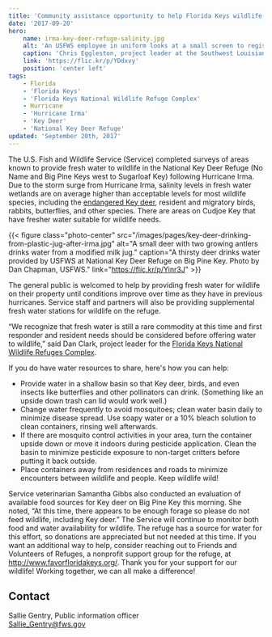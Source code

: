 ```yaml
---
title: 'Community assistance opportunity to help Florida Keys wildlife'
date: '2017-09-20'
hero:
    name: irma-key-deer-refuge-salinity.jpg
    alt: 'An USFWS employee in uniform looks at a small screen to register the salinity level of a small pond.'
    caption: 'Chris Eggleston, project leader at the Southwest Louisiana NWR Complex tests salinity levels on the National Key Deer Refuge. Photo by Dan Chapman, USFWS.'
    link: 'https://flic.kr/p/YDdxvy'
    position: 'center left'
tags:
    - Florida
    - 'Florida Keys'
    - 'Florida Keys National Wildlife Refuge Complex'
    - Hurricane
    - 'Hurricane Irma'
    - 'Key Deer'
    - 'National Key Deer Refuge'
updated: 'September 20th, 2017'
---
```


The U.S. Fish and Wildlife Service (Service) completed surveys of areas known to provide fresh water to wildlife in the National Key Deer Refuge (No Name and Big Pine Keys west to Sugarloaf Key) following Hurricane Irma. Due to the storm surge from Hurricane Irma, salinity levels in fresh water wetlands are on average higher than acceptable levels for most wildlife species, including the [endangered Key deer](https://www.fws.gov/refuge/National_Key_Deer_Refuge/wildlife_and_habitat/key_deer.html), resident and migratory birds, rabbits, butterflies, and other species. There are areas on Cudjoe Key that have fresher water suitable for wildlife needs.

{{< figure class="photo-center" src="/images/pages/key-deer-drinking-from-plastic-jug-after-irma.jpg" alt="A small deer with two growing antlers drinks water from a modified milk jug." caption="A thirsty deer drinks water provided by USFWS at National Key Deer Refuge on Big Pine Key. Photo by Dan Chapman, USFWS." link="https://flic.kr/p/Yinr3J" >}}

The general public is welcomed to help by providing fresh water for wildlife on their property until conditions improve over time as they have in previous hurricanes. Service staff and partners will also be providing supplemental fresh water stations for wildlife on the refuge.

“We recognize that fresh water is still a rare commodity at this time and first responder and resident needs should be considered before offering water to wildlife,” said Dan Clark, project leader for the [Florida Keys National Wildlife Refuges Complex](https://www.fws.gov/refuge/National_Key_Deer_Refuge/About_the_Complex.html).

If you do have water resources to share, here's how you can help:

  - Provide water in a shallow basin so that Key deer, birds, and even insects like butterflies and other pollinators can drink. (Something like an upside down trash can lid would work well.)
  - Change water frequently to avoid mosquitoes; clean water basin daily to minimize disease spread. Use soapy water or a 10% bleach solution to clean containers, rinsing well afterwards.
  - If there are mosquito control activities in your area, turn the container upside down or move it indoors during pesticide application. Clean the basin to minimize pesticide exposure to non-target critters before putting it back outside.
  - Place containers away from residences and roads to minimize encounters between wildlife and people. Keep wildlife wild!

Service veterinarian Samantha Gibbs also conducted an evaluation of available food sources for Key deer on Big Pine Key this morning. She noted, “At this time, there appears to be enough forage so please do not feed wildlife, including Key deer.” The Service will continue to monitor both food and water availability for wildlife. The refuge has a source for water for this effort, so donations are appreciated but not needed at this time. If you want an additional way to help, consider reaching out to Friends and Volunteers of Refuges, a nonprofit support group for the refuge, at http://www.favorfloridakeys.org/. Thank you for your support for our wildlife! Working together, we can all make a difference!

## Contact

Sallie Gentry, Public information officer  
[Sallie_Gentry@fws.gov](mailto:Sallie_Gentry@fws.gov)
